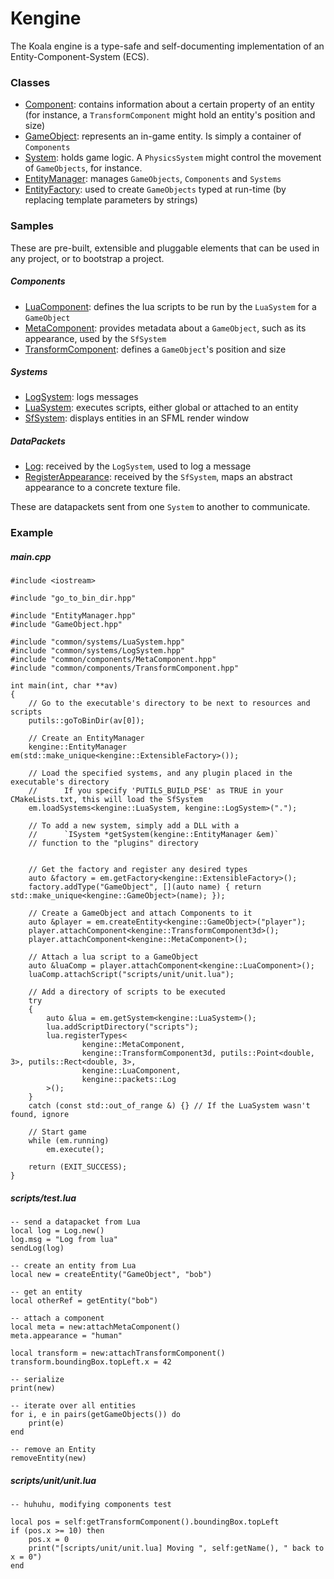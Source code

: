 # Kengine

The Koala engine is a type-safe and self-documenting implementation of an Entity-Component-System (ECS).

### Classes

* [Component](Component.md): contains information about a certain property of an entity (for instance, a `TransformComponent` might hold an entity's position and size)
* [GameObject](GameObject.md): represents an in-game entity. Is simply a container of `Components`
* [System](System.md): holds game logic. A `PhysicsSystem` might control the movement of `GameObjects`, for instance.
* [EntityManager](EntityManager.md): manages `GameObjects`, `Components` and `Systems`
* [EntityFactory](EntityFactory.md): used to create `GameObjects` typed at run-time (by replacing template parameters by strings)

### Samples

These are pre-built, extensible and pluggable elements that can be used in any project, or to bootstrap a project.

##### Components

* [LuaComponent](common/components/LuaComponent.md): defines the lua scripts to be run by the `LuaSystem` for a `GameObject`
* [MetaComponent](common/components/MetaComponent.md): provides metadata about a `GameObject`, such as its appearance, used by the `SfSystem`
* [TransformComponent](common/components/TransformComponent.md): defines a `GameObject`'s position and size

##### Systems

* [LogSystem](common/systems/LogSystem.md): logs messages
* [LuaSystem](common/systems/LuaSystem.md): executes scripts, either global or attached to an entity
* [SfSystem](common/systems/sfml/SfSystem.md): displays entities in an SFML render window

##### DataPackets

* [Log](common/packets/Log.hpp): received by the `LogSystem`, used to log a message
* [RegisterAppearance](common/packets/RegisterAppearance.hpp): received by the `SfSystem`, maps an abstract appearance to a concrete texture file.

These are datapackets sent from one `System` to another to communicate.

### Example

##### main.cpp

```
#include <iostream>

#include "go_to_bin_dir.hpp"

#include "EntityManager.hpp"
#include "GameObject.hpp"

#include "common/systems/LuaSystem.hpp"
#include "common/systems/LogSystem.hpp"
#include "common/components/MetaComponent.hpp"
#include "common/components/TransformComponent.hpp"

int main(int, char **av)
{
    // Go to the executable's directory to be next to resources and scripts
    putils::goToBinDir(av[0]);

    // Create an EntityManager
    kengine::EntityManager em(std::make_unique<kengine::ExtensibleFactory>());

    // Load the specified systems, and any plugin placed in the executable's directory
    //      If you specify 'PUTILS_BUILD_PSE' as TRUE in your CMakeLists.txt, this will load the SfSystem
    em.loadSystems<kengine::LuaSystem, kengine::LogSystem>(".");

    // To add a new system, simply add a DLL with a
    //      `ISystem *getSystem(kengine::EntityManager &em)`
    // function to the "plugins" directory


    // Get the factory and register any desired types
    auto &factory = em.getFactory<kengine::ExtensibleFactory>();
    factory.addType("GameObject", [](auto name) { return std::make_unique<kengine::GameObject>(name); });

    // Create a GameObject and attach Components to it
    auto &player = em.createEntity<kengine::GameObject>("player");
    player.attachComponent<kengine::TransformComponent3d>();
    player.attachComponent<kengine::MetaComponent>();

    // Attach a lua script to a GameObject
    auto &luaComp = player.attachComponent<kengine::LuaComponent>();
    luaComp.attachScript("scripts/unit/unit.lua");

    // Add a directory of scripts to be executed
    try
    {
        auto &lua = em.getSystem<kengine::LuaSystem>();
        lua.addScriptDirectory("scripts");
        lua.registerTypes<
                kengine::MetaComponent,
                kengine::TransformComponent3d, putils::Point<double, 3>, putils::Rect<double, 3>,
                kengine::LuaComponent,
                kengine::packets::Log
        >();
    }
    catch (const std::out_of_range &) {} // If the LuaSystem wasn't found, ignore

    // Start game
    while (em.running)
        em.execute();

    return (EXIT_SUCCESS);
}
```

##### scripts/test.lua

```
-- send a datapacket from Lua
local log = Log.new()
log.msg = "Log from lua"
sendLog(log)

-- create an entity from Lua
local new = createEntity("GameObject", "bob")

-- get an entity
local otherRef = getEntity("bob")

-- attach a component
local meta = new:attachMetaComponent()
meta.appearance = "human"

local transform = new:attachTransformComponent()
transform.boundingBox.topLeft.x = 42

-- serialize
print(new)

-- iterate over all entities
for i, e in pairs(getGameObjects()) do
    print(e)
end

-- remove an Entity
removeEntity(new)
```

##### scripts/unit/unit.lua

```
-- huhuhu, modifying components test

local pos = self:getTransformComponent().boundingBox.topLeft
if (pos.x >= 10) then
    pos.x = 0
    print("[scripts/unit/unit.lua] Moving ", self:getName(), " back to x = 0")
end
```
